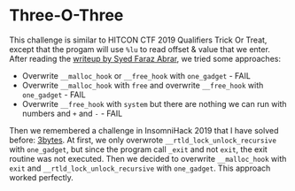 # Three-O-Three

This challenge is similar to HITCON CTF 2019 Qualifiers Trick Or Treat, except that the progam will use `%lu` to read offset & value that we enter.
After reading the [writeup by Syed Faraz Abrar](https://syedfarazabrar.com/2019-10-14-hitconctf-2019-trick-or-treat/), we tried some approaches:

- Overwrite `__malloc_hook` or `__free_hook` with `one_gadget` - FAIL
- Overwrite `__malloc_hook` with `free` and overwrite `__free_hook` with `one_gadget` - FAIL
- Overwrite `__free_hook` with `system` but there are nothing we can run with numbers and `+` and `-` - FAIL

Then we remembered a challenge in InsomniHack 2019 that I have solved before: [3bytes](https://nyancat0131.moe/article/7).
At first, we only overwrote `__rtld_lock_unlock_recursive` with `one_gadget`, but since the program call `_exit` and not `exit`, the exit routine was not executed.
Then we decided to overwrite `__malloc_hook` with `exit` and `__rtld_lock_unlock_recursive` with `one_gadget`.
This approach worked perfectly.
